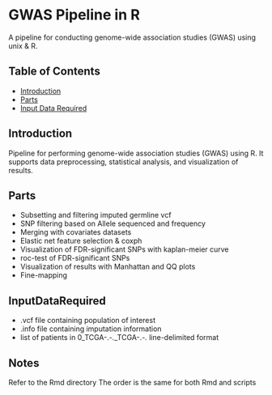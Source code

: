 # GWAS Pipeline in R

A pipeline for conducting genome-wide association studies (GWAS) using unix & R.

## Table of Contents
- [Introduction](#introduction)
- [Parts](#Parts)
- [Input Data Required](#InputDataRequired)

## Introduction
Pipeline for performing genome-wide association studies (GWAS) using R. It supports data preprocessing, statistical analysis, and visualization of results.

## Parts
- Subsetting and filtering imputed germline vcf
- SNP filtering based on Allele sequenced and frequency
- Merging with covariates datasets
- Elastic net feature selection & coxph
- Visualization of FDR-significant SNPs with kaplan-meier curve
- roc-test of FDR-significant SNPs
- Visualization of results with Manhattan and QQ plots
- Fine-mapping

## InputDataRequired
- .vcf file containing population of interest
- .info file containing imputation information
- list of patients in 0_TCGA-.*-.*_TCGA-.*-.* line-delimited format

## Notes
Refer to the Rmd directory
The order is the same for both Rmd and scripts
